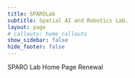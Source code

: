 ```yaml
---
title: SPAROLab
subtitle: Spatial AI and Robotics Lab.
layout: page
# callouts: home_callouts
show_sidebar: false
hide_footer: false
---
```


SPARO Lab Home Page Renewal